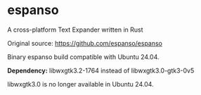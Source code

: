 # espanso
A cross-platform Text Expander written in Rust

Original source: https://github.com/espanso/espanso

Binary espanso build compatible with Ubuntu 24.04.

**Dependency:** libwxgtk3.2-1764 instead of libwxgtk3.0-gtk3-0v5

libwxgtk3.0 is no longer available in Ubuntu 24.04.

